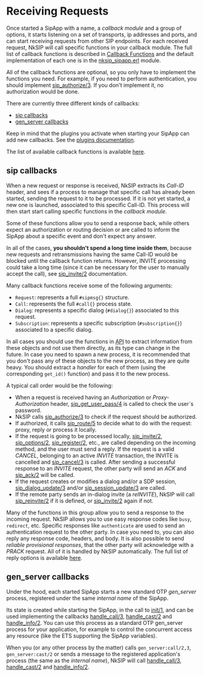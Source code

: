 # Receiving Requests

Once started a SipApp with a name, a _callback module_ and a group of options, it starts listening on a set of transports, ip addresses and ports, and can start receiving requests from other SIP endpoints. For each received request, NkSIP will call specific functions in your callback module. The full list of callback functions is described in [Callback Functions](../reference/callback_functions.md) and the default implementation of each one is in the [nksip_sipapp.erl](../../src/nksip_sipapp.erl) module.

All of the callback functions are optional, so you only have to implement the functions you need. For example, if you need to perform authentication, you should implement [sip_authorize/3](../reference/callback_functions.md#sip_authorize3). If you don't implement it, no authorization would be done.

There are currently three different kinds of callbacks:
* [sip callbacks](#sip-callbacks)
* [gen_server callbacks](#gen_server-callbacks)

Keep in mind that the plugins you activate when starting your SipApp can add new callbacks. See the [plugins documentation](../plugins/README.md).

The list of available callback functions is available [here](../reference/callback_functions.md#sip-callbacks).


## sip callbacks

When a new request or response is received, NkSIP extracts its _Call-ID_ header, and sees if a process to manage that specific call has already been started, sending the request to it to be processed. If it is not yet started, a new one is launched, associated to this specific Call-ID. This process will then start start calling specific functions in the _callback module_.

Some of these functions allow you to send a response back, while others expect an authorization or routing decision or are called to inform the SipApp about a specific event and don't expect any answer. 

In all of the cases, **you shouldn't spend a long time inside them**, because new requests and retransmissions having the same Call-ID would be blocked until the callback function returns. However, INVITE processing could take a long time (since it can be necessary for the user to manually accept the call), see [sip_invite/2](../reference/callback_functions.md#sip_invite2) documentation.

Many callback functions receive some of the following arguments:
* `Request`: represents a full `#sipmsg{}` structure. 
* `Call`: represents the full `#call{}` process state. 
* `Dialog`: represents a specific dialog (`#dialog{}`) associated to this request.
* `Subscription`: represents a specific subscription (`#subscription{}`) associated to a specific dialog.

In all cases you should use the functions in [API](../api/README.md) to extract information from these objects and not use them directly, as its type can change in the future. In case you need to spawn a new process, it is recommended that you don't pass any of these objects to the new process, as they are quite heavy. You should extract a _handler_ for each of them (using the corresponding `get_id()` function) and pass it to the new process.

A typical call order would be the following:
* When a request is received having an _Authorization_ or _Proxy-Authorization_ header, [sip_get_user_pass/4](../reference/callback_functions.md#sip_get_user_pass4) is called to check the user`s password.
* NkSIP calls [sip_authorize/3](../reference/callback_functions.md#sip_authorize3) to check if the request should be authorized.
* If authorized, it calls [sip_route/5](../reference/callback_functions.md#sip_route5) to decide what to do with the request: proxy, reply or process it locally.
* If the request is going to be processed locally, [sip_invite/2](../reference/callback_functions.md#sip_invite2), [sip_options/2](../reference/callback_functions.md#sip_options2), [sip_register/2](../reference/callback_functions.md#sip_register2), etc., are called depending on the incoming method, and the user must send a reply. If the request is a valid _CANCEL_, belonging to an active _INVITE_ transaction, the INVITE is cancelled and [sip_cancel/3](../reference/callback_functions.md#sip_cancel3) is called. After sending a successful response to an _INVITE_ request, the other party will send an _ACK_ and [sip_ack/2](../reference/callback_functions.md#sip_ack2) will be called.
* If the request creates or modifies a dialog and/or a SDP session, [sip_dialog_update/3](../reference/callback_functions.md#sip_dialog_update3) and/or [sip_session_update/3](../reference/callback_functions.md#sip_session_update3) are called.
* If the remote party sends an in-dialog invite (a _reINVITE_), NkSIP will call [sip_reinvite/2](../reference/callback_functions.md#sip_reinvite2) if it is defined, or [sip_invite/2](../reference/callback_functions.md#sip_invite2) again if not. 

Many of the functions in this group allow you to send a response to the incoming request. NkSIP allows you to use easy response codes like `busy`, `redirect`, etc. Specific responses like `authenticate` are used to send an authentication request to the other party. In case you need to, you can also reply any response code, headers, and body. It is also possible to send _reliable provisional responses_, that the other party will acknowledge with a _PRACK_ request. All of it is handled by NkSIP automatically. The full list of reply options is available [here](../reference/reply_options.md).


## gen_server callbacks

Under the hood, each started SipApp starts a new standard OTP _gen_server_ process, registered under the same _internal name_ of the SipApp.

Its state is created while starting the SipApp, in the call to [init/1](../reference/callback_functions.md#init1), and can be used implementing the callbacks [handle_call/3](../reference/callback_functions.md#handle_call3), [handle_cast/2](../reference/callback_functions.md#handle_cast2) and [handle_info/2](../reference/callback_functions.md#handle_info2). You can use this process as a standard OTP gen_server process for your application, for example to control the concurrent access any resource (like the ETS supporting the SipApp variables).

When you (or any other process by the matter) calls `gen_server:call/2,3`, `gen_server:cast/2` or sends a message to the registered application's process (the same as the _internal name_), NkSIP will call [handle_call/3](../reference/callback_functions.md#handle_call3), [handle_cast/2](../reference/callback_functions.md#handle_cast2) and [handle_info/2](../reference/callback_functions.md#handle_info2).





